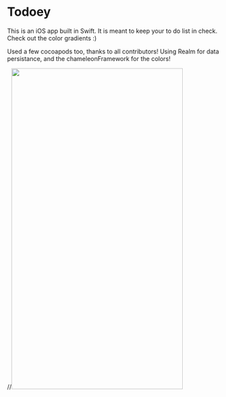 # Todoey

This is an iOS app built in Swift. It is meant to keep your to do list in check. Check out the color gradients :) 

Used a few cocoapods too, thanks to all contributors!
Using Realm for data persistance, and the chameleonFramework for the colors! 

//<img src="ART/13.png" width="400" height="750" >


